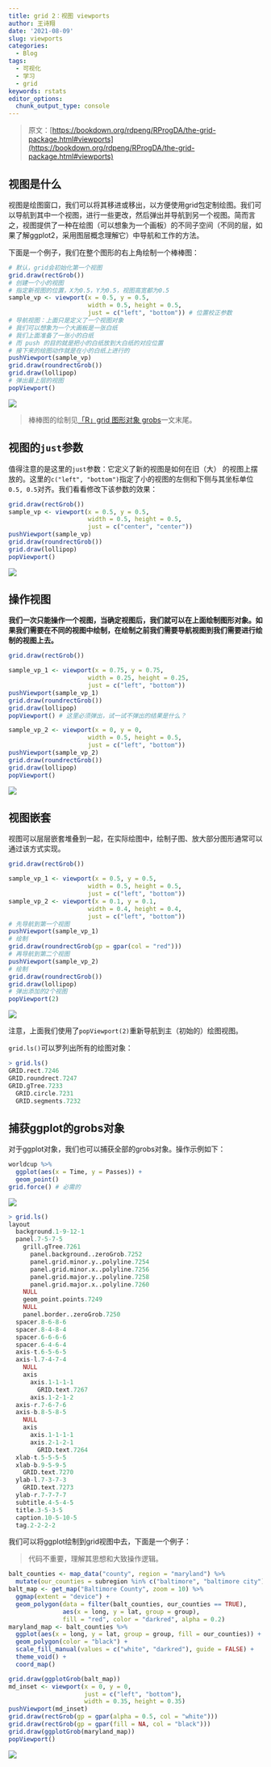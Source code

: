 ```yaml
---
title: grid 2：视图 viewports
author: 王诗翔
date: '2021-08-09'
slug: viewports
categories:
  - Blog
tags:
  - 可视化
  - 学习
  - grid
keywords: rstats
editor_options:
  chunk_output_type: console
---
```


> 原文：[https://bookdown.org/rdpeng/RProgDA/the-grid-package.html#viewports](https://bookdown.org/rdpeng/RProgDA/the-grid-package.html#viewports)


## 视图是什么

视图是绘图窗口，我们可以将其移进或移出，以方便使用grid包定制绘图。我们可以导航到其中一个视图，进行一些更改，然后弹出并导航到另一个视图。简而言之，视图提供了一种在绘图（可以想象为一个画板）的不同子空间（不同的层，如果了解ggplot2，采用图层概念理解它）中导航和工作的方法。

下面是一个例子，我们在整个图形的右上角绘制一个棒棒图：

```R
# 默认，grid会初始化第一个视图
grid.draw(rectGrob())
# 创建一个小的视图
# 指定新视图的位置，X为0.5，Y为0.5，视图高宽都为0.5
sample_vp <- viewport(x = 0.5, y = 0.5, 
                      width = 0.5, height = 0.5,
                      just = c("left", "bottom")) # 位置校正参数
# 导航视图：上面只是定义了一个视图对象
# 我们可以想象为一个大画板是一张白纸
# 我们上面准备了一张小的白纸
# 而 push 的目的就是把小的白纸放到大白纸的对应位置
# 接下来的绘图动作就是在小的白纸上进行的
pushViewport(sample_vp)
grid.draw(roundrectGrob())
grid.draw(lollipop)
# 弹出最上层的视图
popViewport()
```


![](https://gitee.com/ShixiangWang/ImageCollection/raw/master/png/20210809123352.png)

> 棒棒图的绘制见[「R」grid 图形对象 grobs](https://www.wolai.com/5sw6RUS9fcMYmUUmZfFbd6)一文末尾。


## 视图的`just`参数

值得注意的是这里的`just`参数：它定义了新的视图是如何在旧（大） 的视图上摆放的。这里的`c("left", "bottom")`指定了小的视图的左侧和下侧与其坐标单位`0.5, 0.5`对齐。我们看看修改下该参数的效果：

```R
grid.draw(rectGrob())
sample_vp <- viewport(x = 0.5, y = 0.5, 
                      width = 0.5, height = 0.5,
                      just = c("center", "center"))
pushViewport(sample_vp)
grid.draw(roundrectGrob())
grid.draw(lollipop)
popViewport() 
```


![](https://gitee.com/ShixiangWang/ImageCollection/raw/master/png/20210809123359.png)

## 操作视图

**我们一次只能操作一个视图，当确定视图后，我们就可以在上面绘制图形对象。如果我们需要在不同的视图中绘制，在绘制之前我们需要导航视图到我们需要进行绘制的视图上去。** 

```R
grid.draw(rectGrob())

sample_vp_1 <- viewport(x = 0.75, y = 0.75, 
                      width = 0.25, height = 0.25,
                      just = c("left", "bottom"))
pushViewport(sample_vp_1)
grid.draw(roundrectGrob())
grid.draw(lollipop)
popViewport() # 这里必须弹出，试一试不弹出的结果是什么？

sample_vp_2 <- viewport(x = 0, y = 0, 
                      width = 0.5, height = 0.5,
                      just = c("left", "bottom"))
pushViewport(sample_vp_2)
grid.draw(roundrectGrob())
grid.draw(lollipop)
popViewport()
```


![](https://gitee.com/ShixiangWang/ImageCollection/raw/master/png/20210809123407.png)

## 视图嵌套

视图可以层层嵌套堆叠到一起，在实际绘图中，绘制子图、放大部分图形通常可以通过该方式实现。

```R
grid.draw(rectGrob())

sample_vp_1 <- viewport(x = 0.5, y = 0.5, 
                      width = 0.5, height = 0.5,
                      just = c("left", "bottom"))
sample_vp_2 <- viewport(x = 0.1, y = 0.1, 
                      width = 0.4, height = 0.4,
                      just = c("left", "bottom"))
# 先导航到第一个视图
pushViewport(sample_vp_1)
# 绘制
grid.draw(roundrectGrob(gp = gpar(col = "red")))
# 再导航到第二个视图
pushViewport(sample_vp_2)
# 绘制
grid.draw(roundrectGrob())
grid.draw(lollipop)
# 弹出添加的2个视图
popViewport(2)
```


![](https://gitee.com/ShixiangWang/ImageCollection/raw/master/png/20210809123412.png)

注意，上面我们使用了`popViewport(2)`重新导航到主（初始的）绘图视图。

`grid.ls()`可以罗列出所有的绘图对象：

```R
> grid.ls()
GRID.rect.7246
GRID.roundrect.7247
GRID.gTree.7233
  GRID.circle.7231
  GRID.segments.7232
```


## 捕获ggplot的grobs对象

对于ggplot对象，我们也可以捕获全部的grobs对象。操作示例如下：

```R
worldcup %>%
  ggplot(aes(x = Time, y = Passes)) + 
  geom_point()
grid.force() # 必需的
```


![](https://gitee.com/ShixiangWang/ImageCollection/raw/master/png/20210809123420.png)

```R
> grid.ls()
layout
  background.1-9-12-1
  panel.7-5-7-5
    grill.gTree.7261
      panel.background..zeroGrob.7252
      panel.grid.minor.y..polyline.7254
      panel.grid.minor.x..polyline.7256
      panel.grid.major.y..polyline.7258
      panel.grid.major.x..polyline.7260
    NULL
    geom_point.points.7249
    NULL
    panel.border..zeroGrob.7250
  spacer.8-6-8-6
  spacer.8-4-8-4
  spacer.6-6-6-6
  spacer.6-4-6-4
  axis-t.6-5-6-5
  axis-l.7-4-7-4
    NULL
    axis
      axis.1-1-1-1
        GRID.text.7267
      axis.1-2-1-2
  axis-r.7-6-7-6
  axis-b.8-5-8-5
    NULL
    axis
      axis.1-1-1-1
      axis.2-1-2-1
        GRID.text.7264
  xlab-t.5-5-5-5
  xlab-b.9-5-9-5
    GRID.text.7270
  ylab-l.7-3-7-3
    GRID.text.7273
  ylab-r.7-7-7-7
  subtitle.4-5-4-5
  title.3-5-3-5
  caption.10-5-10-5
  tag.2-2-2-2
```


我们可以将ggplot绘制到grid视图中去，下面是一个例子：

> 代码不重要，理解其思想和大致操作逻辑。


```R
balt_counties <- map_data("county", region = "maryland") %>%
  mutate(our_counties = subregion %in% c("baltimore", "baltimore city"))
balt_map <- get_map("Baltimore County", zoom = 10) %>%
  ggmap(extent = "device") + 
  geom_polygon(data = filter(balt_counties, our_counties == TRUE),
               aes(x = long, y = lat, group = group),
               fill = "red", color = "darkred", alpha = 0.2)
maryland_map <- balt_counties %>%
  ggplot(aes(x = long, y = lat, group = group, fill = our_counties)) + 
  geom_polygon(color = "black") + 
  scale_fill_manual(values = c("white", "darkred"), guide = FALSE) + 
  theme_void() + 
  coord_map()

grid.draw(ggplotGrob(balt_map))
md_inset <- viewport(x = 0, y = 0, 
                     just = c("left", "bottom"),
                     width = 0.35, height = 0.35)
pushViewport(md_inset)
grid.draw(rectGrob(gp = gpar(alpha = 0.5, col = "white")))
grid.draw(rectGrob(gp = gpar(fill = NA, col = "black")))
grid.draw(ggplotGrob(maryland_map))
popViewport()
```


![](https://gitee.com/ShixiangWang/ImageCollection/raw/master/png/20210809123428.png)


